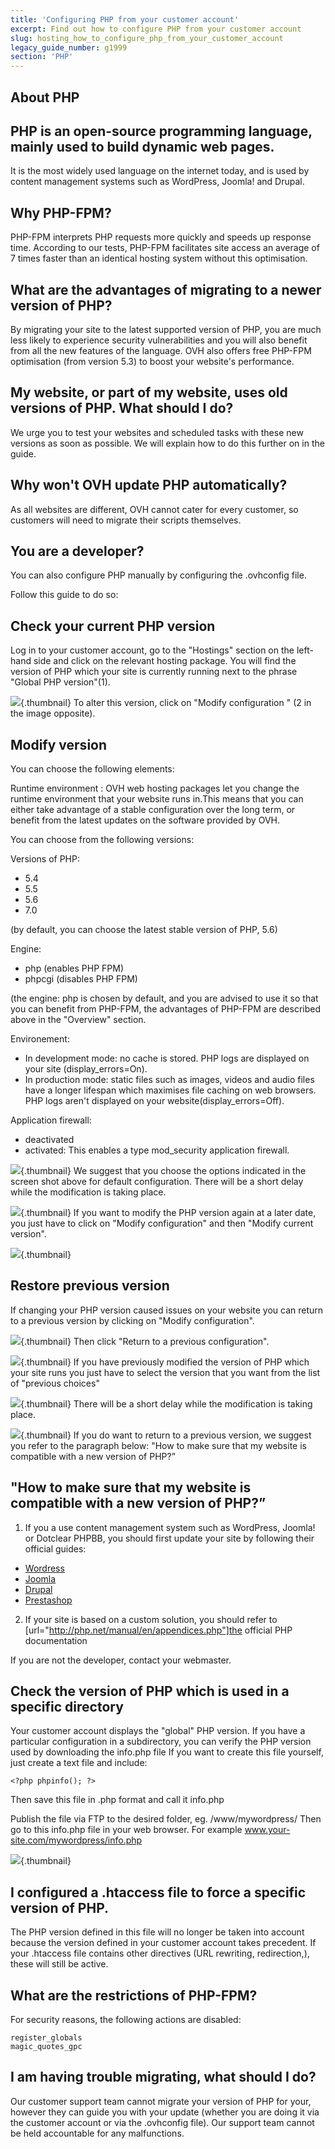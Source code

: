 ```yaml
---
title: 'Configuring PHP from your customer account'
excerpt: Find out how to configure PHP from your customer account
slug: hosting_how_to_configure_php_from_your_customer_account
legacy_guide_number: g1999
section: 'PHP'
---
```



## About PHP

## PHP is an open-source programming language, mainly used to build dynamic web pages.
It is the most widely used language on the internet today, and is used by content management systems such as WordPress, Joomla! and Drupal.

## Why PHP-FPM?
PHP-FPM interprets PHP requests more quickly and speeds up response time. According to our tests, PHP-FPM facilitates site access an average of 7 times faster than an identical hosting system without this optimisation.

## What are the advantages of migrating to a newer version of PHP?
By migrating your site to the latest supported version of PHP, you are much less likely to experience security vulnerabilities and you will also benefit from all the new features of the language. 
OVH also offers free PHP-FPM optimisation (from version 5.3) to boost your website's performance.

## My website, or part of my website, uses old versions of PHP. What should I do?
We urge you to test your websites and scheduled tasks with these new versions as soon as possible. We will explain how to do this further on in the guide.

## Why won't OVH update PHP automatically?
As all websites are different, OVH cannot cater for every customer, so customers will need to migrate their scripts themselves.

## You are a developer?
You can also configure PHP manually by configuring the .ovhconfig file. 

Follow this guide to do so: []({legacy}1207)


## Check your current PHP version
Log in to your customer account, go to the "Hostings" section on the left-hand side and click on the relevant hosting package. You will find the version of PHP which your site is currently running next to the phrase "Global PHP version"(1).

![](images/img_3314.jpg){.thumbnail}
To alter this version, click on "Modify configuration " (2 in the image opposite).


## Modify version
You can choose the following elements:

Runtime environment :
OVH web hosting packages let you change the runtime environment that your website runs in.This means that you can either take advantage of a stable configuration over the long term, or benefit from the latest updates on the software provided by OVH. 

You can choose from the following versions:

Versions of PHP:

- 5.4
- 5.5
- 5.6
- 7.0 

(by default, you can choose the latest stable version of PHP, 5.6)

Engine:

- php (enables PHP FPM)
- phpcgi (disables PHP FPM)

(the engine: php is chosen by default, and you are advised to use it so that you can benefit from PHP-FPM, the advantages of PHP-FPM are described above in the "Overview" section.

Environement:

- In development mode: no cache is stored. PHP logs are displayed on your site (display_errors=On).
- In production mode: static files such as images, videos and audio files have a longer lifespan which maximises file caching on web browsers. PHP logs aren't displayed on your website(display_errors=Off).

Application firewall: 
- deactivated
- activated: This enables a type mod_security application firewall.



![](images/img_4130.jpg){.thumbnail}
We suggest that you choose the options indicated in the screen shot above for default configuration.
There will be a short delay while the modification is taking place.

![](images/img_3316.jpg){.thumbnail}
If you want to modify the PHP version again at a later date, you just have to click on "Modify configuration" and then "Modify current version".

![](images/img_3317.jpg){.thumbnail}


## Restore previous version
If changing your PHP version caused issues on your website you can return to a previous version by clicking on "Modify configuration".

![](images/img_3318.jpg){.thumbnail}
Then click "Return to a previous configuration".

![](images/img_3319.jpg){.thumbnail}
If you have previously modified the version of PHP which your site runs you just have to select the version that you want from the list of "previous choices"

![](images/img_3320.jpg){.thumbnail}
There will be a short delay while the modification is taking place.

![](images/img_3316.jpg){.thumbnail}
If you do want to return to a previous version, we suggest you refer to the paragraph below: "How to make sure that my website is compatible with a new version of PHP?”


## "How to make sure that my website is compatible with a new version of PHP?”
1. If you a use content management system such as WordPress, Joomla! or Dotclear PHPBB, you should first update your site by following their official guides:

- [Wordress](https://codex.wordpress.org/Updating_WordPress)
- [Joomla](https://docs.joomla.org/J3.x:Updating_from_an_existing_version)
- [Drupal](https://www.drupal.org/documentation)
- [Prestashop](http://doc.prestashop.com/display/PS15/Updating+PrestaShop)

2. If your site is based on a custom solution, you should refer to [url="http://php.net/manual/en/appendices.php"]the official PHP documentation

If you are not the developer, contact your webmaster.

## Check the version of PHP which is used in a specific directory
Your customer account displays the "global" PHP version. If you have a particular configuration in a subdirectory, you can verify the PHP version used by downloading the info.php file 
If you want to create this file yourself, just create a text file and include:

```
<?php phpinfo(); ?>
```

Then save this file in .php format and call it
info.php

Publish the file via FTP to the desired folder, eg. /www/mywordpress/
Then go to this info.php file in your web browser. For example www.your-site.com/mywordpress/info.php

![](images/img_3321.jpg){.thumbnail}


## I configured a .htaccess file to force a specific version of PHP.
The PHP version defined in this file will no longer be taken into account because the version defined in your customer account takes precedent. If your .htaccess file contains other directives (URL rewriting, redirection,), these will still be active.


## What are the restrictions of PHP-FPM?
For security reasons, the following actions are disabled:

```
register_globals
magic_quotes_gpc
```




## I am having trouble migrating, what should I do?
Our customer support team cannot migrate your version of PHP for your, however they can guide you with your update (whether you are doing it via the customer account or via the .ovhconfig file). Our support team cannot be held accountable for any malfunctions.

